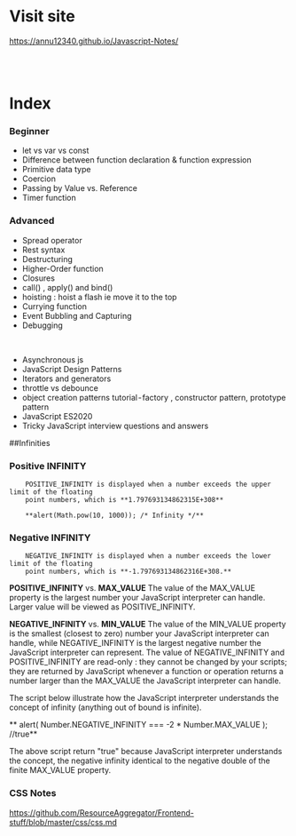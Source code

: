 # Visit site 
https://annu12340.github.io/Javascript-Notes/

<br/><br/>

# Index

### Beginner
- let vs var vs const
- Difference between function declaration & function expression
- Primitive data type
- Coercion
- Passing by Value vs. Reference
- Timer function


### Advanced
- Spread operator
- Rest syntax
- Destructuring
- Higher-Order function
- Closures
- call() , apply() and bind()
- hoisting : hoist a flash ie move it to the top
- Currying function
- Event Bubbling and Capturing
- Debugging


<br/>

- Asynchronous js
- JavaScript Design Patterns
- Iterators and generators
- throttle vs debounce
- object creation patterns tutorial - factory , constructor pattern, prototype pattern
- JavaScript ES2020
- Tricky JavaScript interview questions and answers

##Infinities

  ### Positive INFINITY
  
		POSITIVE_INFINITY is displayed when a number exceeds the upper limit of the floating 
		point numbers, which is **1.797693134862315E+308**
		
		**alert(Math.pow(10, 1000)); /* Infinity */**
		
  ### Negative INFINITY
  
        NEGATIVE_INFINITY is displayed when a number exceeds the lower limit of the floating 
		point numbers, which is **-1.797693134862316E+308.**
		
  
  **POSITIVE_INFINITY** vs. **MAX_VALUE** 
  The value of the MAX_VALUE property is the largest number 
  your JavaScript interpreter can handle. Larger value will be viewed as POSITIVE_INFINITY.

  
  **NEGATIVE_INFINITY** vs. **MIN_VALUE** 
  The value of the MIN_VALUE property is the smallest 
  (closest to zero) number your JavaScript interpreter can handle, while NEGATIVE_INFINITY is 
  the largest negative number the JavaScript interpreter can represent.
  The value of NEGATIVE_INFINITY and POSITIVE_INFINITY are read-only : they cannot be changed by 
  your scripts; they are returned by JavaScript whenever a function or operation returns a number 
  larger than the MAX_VALUE the JavaScript interpreter can handle.
  
  The script below illustrate how the JavaScript interpreter understands the concept of infinity (anything out of bound is infinite).

 
 **  alert( Number.NEGATIVE_INFINITY === -2 * Number.MAX_VALUE ); //true**

  The above script return "true" because JavaScript interpreter understands the concept, 
  the negative infinity identical to the negative double of the finite MAX_VALUE property.




### CSS Notes
https://github.com/ResourceAggregator/Frontend-stuff/blob/master/css/css.md
